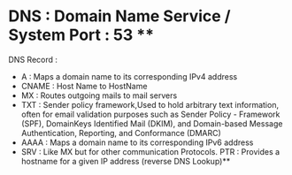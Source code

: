 # DNS : Domain Name Service / System Port : 53 **

DNS Record : 

- A       :   Maps a domain name to its corresponding IPv4 address
- CNAME   :   Host Name to HostName
- MX      :   Routes outgoing mails to mail servers
- TXT     :   Sender policy framework,Used to hold arbitrary text information, often for email validation purposes such as Sender Policy - Framework (SPF), DomainKeys Identified Mail (DKIM), and Domain-based Message Authentication, Reporting, and Conformance (DMARC)
- AAAA    :   Maps a domain name to its corresponding IPv6 address
- SRV     :   Like MX but for other communication Protocols.
PTR     :   Provides a hostname for a given IP address
            (reverse DNS Lookup)**